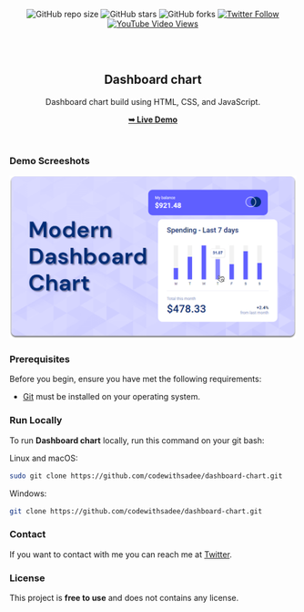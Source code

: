 <div align="center">
  
  ![GitHub repo size](https://img.shields.io/github/repo-size/codewithsadee/dashboard-chart)
  ![GitHub stars](https://img.shields.io/github/stars/codewithsadee/dashboard-chart?style=social)
  ![GitHub forks](https://img.shields.io/github/forks/codewithsadee/dashboard-chart?style=social)
[![Twitter Follow](https://img.shields.io/twitter/follow/codewithsadee_?style=social)](https://twitter.com/intent/follow?screen_name=codewithsadee_)
  [![YouTube Video Views](https://img.shields.io/youtube/views/zMj7-nxSpHk?style=social)](https://youtu.be/zMj7-nxSpHk)

  <br />
  <br />

  <h2 align="center">Dashboard chart</h2>

  Dashboard chart build using HTML, CSS, and JavaScript.

  <a href="https://codewithsadee.github.io/dashboard-chart/"><strong>➥ Live Demo</strong></a>

</div>

<br />

### Demo Screeshots

![Dashboard chart Desktop Demo](./readme-images/desktop.png "Desktop Demo")

### Prerequisites

Before you begin, ensure you have met the following requirements:

* [Git](https://git-scm.com/downloads "Download Git") must be installed on your operating system.

### Run Locally

To run **Dashboard chart** locally, run this command on your git bash:

Linux and macOS:

```bash
sudo git clone https://github.com/codewithsadee/dashboard-chart.git
```

Windows:

```bash
git clone https://github.com/codewithsadee/dashboard-chart.git
```

### Contact

If you want to contact with me you can reach me at [Twitter](https://www.twitter.com/codewithsadee).

### License

This project is **free to use** and does not contains any license.
